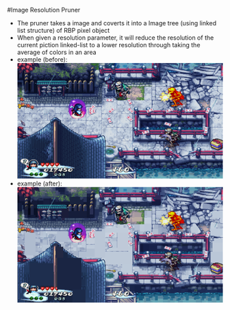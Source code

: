 #Image Resolution Pruner
- The pruner takes a image and coverts it into a Image tree (using linked list structure) of RBP pixel object 
- When given a resolution parameter, it will reduce the resolution of the current piction linked-list
 to a lower resolution through taking the average of colors in an area
- example (before):![Alt text](images-orig/kkkk-kmnn-960x540.png)
- example (after): ![Alt text](images-output/kkkk-kmnn-960x540-prune-pct85-tol002-r1.png)
